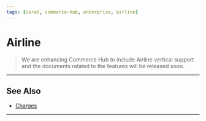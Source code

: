 ```yaml
---
tags: [carat, commerce-hub, enterprise, airline]
---
```


# Airline

<!-- theme: danger -->
> We are enhancing Commerce Hub to include Airline vertical support and the documents related to the features will be released soon.

---

## See Also
- [Charges](?path=docs/Resources/API-Documents/Payments/Charges.md)

---

